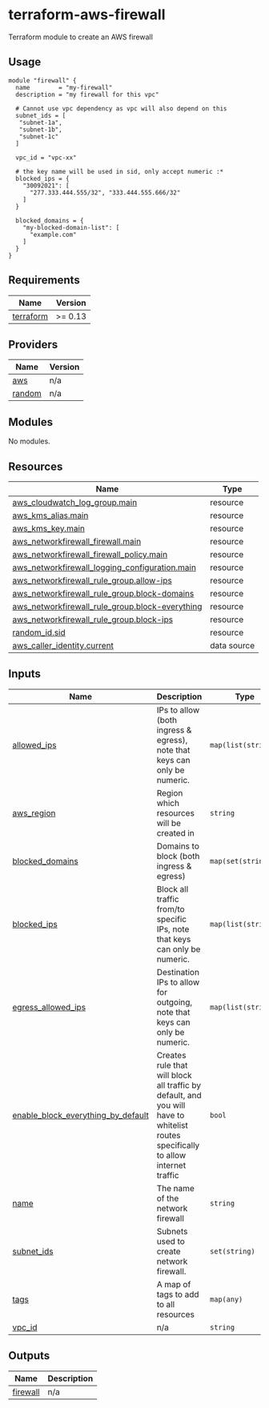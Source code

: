 # terraform-aws-firewall
Terraform module to create an AWS firewall

## Usage

```hcl
module "firewall" {
  name        = "my-firewall"
  description = "my firewall for this vpc"

  # Cannot use vpc dependency as vpc will also depend on this
  subnet_ids = [
   "subnet-1a",
   "subnet-1b",
   "subnet-1c"
  ]

  vpc_id = "vpc-xx"

  # the key name will be used in sid, only accept numeric :*
  blocked_ips = {
    "30092021": [
      "277.333.444.555/32", "333.444.555.666/32"
    ]
  }

  blocked_domains = {
    "my-blocked-domain-list": [
      "example.com"
    ]
  }
}
```

## Requirements

| Name | Version |
|------|---------|
| <a name="requirement_terraform"></a> [terraform](#requirement\_terraform) | >= 0.13 |

## Providers

| Name | Version |
|------|---------|
| <a name="provider_aws"></a> [aws](#provider\_aws) | n/a |
| <a name="provider_random"></a> [random](#provider\_random) | n/a |

## Modules

No modules.

## Resources

| Name | Type |
|------|------|
| [aws_cloudwatch_log_group.main](https://registry.terraform.io/providers/hashicorp/aws/latest/docs/resources/cloudwatch_log_group) | resource |
| [aws_kms_alias.main](https://registry.terraform.io/providers/hashicorp/aws/latest/docs/resources/kms_alias) | resource |
| [aws_kms_key.main](https://registry.terraform.io/providers/hashicorp/aws/latest/docs/resources/kms_key) | resource |
| [aws_networkfirewall_firewall.main](https://registry.terraform.io/providers/hashicorp/aws/latest/docs/resources/networkfirewall_firewall) | resource |
| [aws_networkfirewall_firewall_policy.main](https://registry.terraform.io/providers/hashicorp/aws/latest/docs/resources/networkfirewall_firewall_policy) | resource |
| [aws_networkfirewall_logging_configuration.main](https://registry.terraform.io/providers/hashicorp/aws/latest/docs/resources/networkfirewall_logging_configuration) | resource |
| [aws_networkfirewall_rule_group.allow-ips](https://registry.terraform.io/providers/hashicorp/aws/latest/docs/resources/networkfirewall_rule_group) | resource |
| [aws_networkfirewall_rule_group.block-domains](https://registry.terraform.io/providers/hashicorp/aws/latest/docs/resources/networkfirewall_rule_group) | resource |
| [aws_networkfirewall_rule_group.block-everything](https://registry.terraform.io/providers/hashicorp/aws/latest/docs/resources/networkfirewall_rule_group) | resource |
| [aws_networkfirewall_rule_group.block-ips](https://registry.terraform.io/providers/hashicorp/aws/latest/docs/resources/networkfirewall_rule_group) | resource |
| [random_id.sid](https://registry.terraform.io/providers/hashicorp/random/latest/docs/resources/id) | resource |
| [aws_caller_identity.current](https://registry.terraform.io/providers/hashicorp/aws/latest/docs/data-sources/caller_identity) | data source |

## Inputs

| Name | Description | Type | Default | Required |
|------|-------------|------|---------|:--------:|
| <a name="input_allowed_ips"></a> [allowed\_ips](#input\_allowed\_ips) | IPs to allow (both ingress & egress), note that keys can only be numeric. | `map(list(string))` | `{}` | no |
| <a name="input_aws_region"></a> [aws\_region](#input\_aws\_region) | Region which resources will be created in | `string` | `"ap-southeast-1"` | no |
| <a name="input_blocked_domains"></a> [blocked\_domains](#input\_blocked\_domains) | Domains to block (both ingress & egress) | `map(set(string))` | `{}` | no |
| <a name="input_blocked_ips"></a> [blocked\_ips](#input\_blocked\_ips) | Block all traffic from/to specific IPs, note that keys can only be numeric. | `map(list(string))` | `{}` | no |
| <a name="input_egress_allowed_ips"></a> [egress\_allowed\_ips](#input\_egress\_allowed\_ips) | Destination IPs to allow for outgoing, note that keys can only be numeric. | `map(list(string))` | `{}` | no |
| <a name="input_enable_block_everything_by_default"></a> [enable\_block\_everything\_by\_default](#input\_enable\_block\_everything\_by\_default) | Creates rule that will block all traffic by default, and you will have to whitelist routes specifically to allow internet traffic | `bool` | `false` | no |
| <a name="input_name"></a> [name](#input\_name) | The name of the network firewall | `string` | n/a | yes |
| <a name="input_subnet_ids"></a> [subnet\_ids](#input\_subnet\_ids) | Subnets used to create network firewall. | `set(string)` | n/a | yes |
| <a name="input_tags"></a> [tags](#input\_tags) | A map of tags to add to all resources | `map(any)` | `{}` | no |
| <a name="input_vpc_id"></a> [vpc\_id](#input\_vpc\_id) | n/a | `string` | n/a | yes |

## Outputs

| Name | Description |
|------|-------------|
| <a name="output_firewall"></a> [firewall](#output\_firewall) | n/a |
